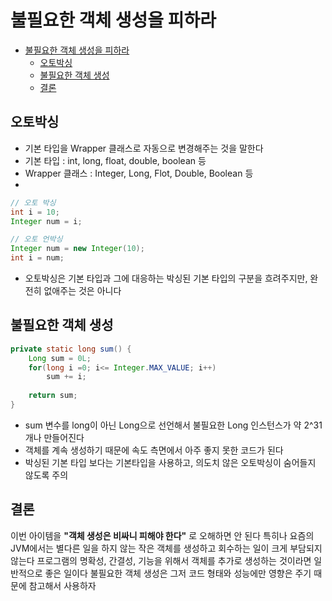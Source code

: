 # 불필요한 객체 생성을 피하라

<!-- TOC -->
* [불필요한 객체 생성을 피하라](#불필요한-객체-생성을-피하라)
  * [오토박싱](#오토박싱)
  * [불필요한 객체 생성](#불필요한-객체-생성)
  * [결론](#결론)
<!-- TOC -->

## 오토박싱

* 기본 타입을 Wrapper 클래스로 자동으로 변경해주는 것을 말한다
* 기본 타입 : int, long, float, double, boolean 등
* Wrapper 클래스 : Integer, Long, Flot, Double, Boolean 등
* 
```java
// 오토 박싱
int i = 10;
Integer num = i;

// 오토 언박싱
Integer num = new Integer(10);
int i = num;
```

* 오토박싱은 기본 타입과 그에 대응하는 박싱된 기본 타입의 구분을 흐려주지만, 완전히 없애주는 것은 아니다

## 불필요한 객체 생성

```java
private static long sum() {
    Long sum = 0L;
    for(long i =0; i<= Integer.MAX_VALUE; i++)
        sum += i;
    
    return sum;
}
```

* sum 변수를 long이 아닌 Long으로 선언해서 불필요한 Long 인스턴스가 약 2^31개나 만들어진다
* 객체를 계속 생성하기 때문에 속도 측면에서 아주 좋지 못한 코드가 된다
* 박싱된 기본 타입 보다는 기본타입을 사용하고, 의도치 않은 오토박싱이 숨어들지 않도록 주의

## 결론

이번 아이템을 **"객체 생성은 비싸니 피해야 한다"** 로 오해하면 안 된다
특히나 요즘의 JVM에서는 별다른 일을 하지 않는 작은 객체를 생성하고 회수하는 일이 크게 부담되지 않는다
프로그램의 명확성, 간결성, 기능을 위해서 객체를 추가로 생성하는 것이라면 일반적으로 좋은 일이다
불필요한 객체 생성은 그저 코드 형태와 성능에만 영향은 주기 때문에 참고해서 사용하자

